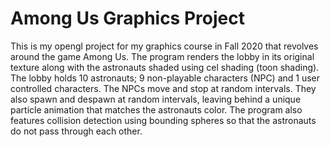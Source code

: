 # Among Us Graphics Project
This is my opengl project for my graphics course in Fall 2020 that revolves around the game
Among Us. The program renders the lobby in its original texture along with the astronauts 
shaded using cel shading (toon shading). The lobby holds 10 astronauts; 9 non-playable characters (NPC)
and 1 user controlled characters. The NPCs move and stop at random intervals. They also spawn and 
despawn at random intervals, leaving behind a unique particle animation that matches the
astronauts color. The program also features collision detection using bounding spheres so that
the astronauts do not pass through each other. 
